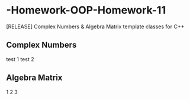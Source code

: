 # -Homework-OOP-Homework-11
[RELEASE] Complex Numbers &amp; Algebra Matrix template classes for C++

## Complex Numbers

test 1
test 2

## Algebra Matrix

1
2
3
